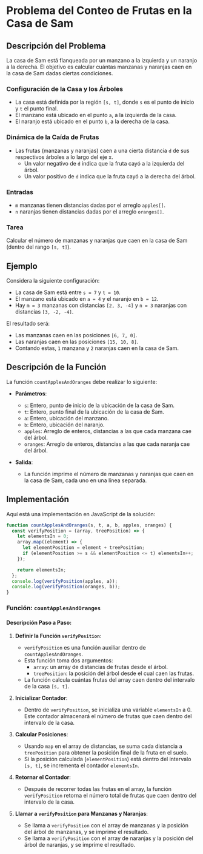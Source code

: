 # Problema del Conteo de Frutas en la Casa de Sam

## Descripción del Problema

La casa de Sam está flanqueada por un manzano a la izquierda y un naranjo a la derecha. El objetivo es calcular cuántas manzanas y naranjas caen en la casa de Sam dadas ciertas condiciones.

### Configuración de la Casa y los Árboles

- La casa está definida por la región `[s, t]`, donde `s` es el punto de inicio y `t` el punto final.
- El manzano está ubicado en el punto `a`, a la izquierda de la casa.
- El naranjo está ubicado en el punto `b`, a la derecha de la casa.

### Dinámica de la Caída de Frutas

- Las frutas (manzanas y naranjas) caen a una cierta distancia `d` de sus respectivos árboles a lo largo del eje x.
  - Un valor negativo de `d` indica que la fruta cayó a la izquierda del árbol.
  - Un valor positivo de `d` indica que la fruta cayó a la derecha del árbol.

### Entradas

- `m` manzanas tienen distancias dadas por el arreglo `apples[]`.
- `n` naranjas tienen distancias dadas por el arreglo `oranges[]`.

### Tarea

Calcular el número de manzanas y naranjas que caen en la casa de Sam (dentro del rango `[s, t]`).

## Ejemplo

Considera la siguiente configuración:

- La casa de Sam está entre `s = 7` y `t = 10`.
- El manzano está ubicado en `a = 4` y el naranjo en `b = 12`.
- Hay `m = 3` manzanas con distancias `[2, 3, -4]` y `n = 3` naranjas con distancias `[3, -2, -4]`.

El resultado será:

- Las manzanas caen en las posiciones `[6, 7, 0]`.
- Las naranjas caen en las posiciones `[15, 10, 8]`.
- Contando estas, `1` manzana y `2` naranjas caen en la casa de Sam.

## Descripción de la Función

La función `countApplesAndOranges` debe realizar lo siguiente:

- **Parámetros**:

  - `s`: Entero, punto de inicio de la ubicación de la casa de Sam.
  - `t`: Entero, punto final de la ubicación de la casa de Sam.
  - `a`: Entero, ubicación del manzano.
  - `b`: Entero, ubicación del naranjo.
  - `apples`: Arreglo de enteros, distancias a las que cada manzana cae del árbol.
  - `oranges`: Arreglo de enteros, distancias a las que cada naranja cae del árbol.

- **Salida**:
  - La función imprime el número de manzanas y naranjas que caen en la casa de Sam, cada uno en una línea separada.

## Implementación

Aquí está una implementación en JavaScript de la solución:

```javascript
function countApplesAndOranges(s, t, a, b, apples, oranges) {
  const verifyPosition = (array, treePosition) => {
    let elementsIn = 0;
    array.map((element) => {
      let elementPosition = element + treePosition;
      if (elementPosition >= s && elementPosition <= t) elementsIn++;
    });

    return elementsIn;
  };
  console.log(verifyPosition(apples, a));
  console.log(verifyPosition(oranges, b));
}
```

### Función: `countApplesAndOranges`

#### Descripción Paso a Paso:

1. **Definir la Función `verifyPosition`**:

   - `verifyPosition` es una función auxiliar dentro de `countApplesAndOranges`.
   - Esta función toma dos argumentos:
     - `array`: un array de distancias de frutas desde el árbol.
     - `treePosition`: la posición del árbol desde el cual caen las frutas.
   - La función calcula cuántas frutas del array caen dentro del intervalo de la casa `[s, t]`.

2. **Inicializar Contador**:

   - Dentro de `verifyPosition`, se inicializa una variable `elementsIn` a 0. Este contador almacenará el número de frutas que caen dentro del intervalo de la casa.

3. **Calcular Posiciones**:

   - Usando `map` en el array de distancias, se suma cada distancia a `treePosition` para obtener la posición final de la fruta en el suelo.
   - Si la posición calculada (`elementPosition`) está dentro del intervalo `[s, t]`, se incrementa el contador `elementsIn`.

4. **Retornar el Contador**:

   - Después de recorrer todas las frutas en el array, la función `verifyPosition` retorna el número total de frutas que caen dentro del intervalo de la casa.

5. **Llamar a `verifyPosition` para Manzanas y Naranjas**:
   - Se llama a `verifyPosition` con el array de manzanas y la posición del árbol de manzanas, y se imprime el resultado.
   - Se llama a `verifyPosition` con el array de naranjas y la posición del árbol de naranjas, y se imprime el resultado.
